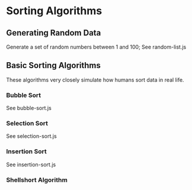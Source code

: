 # Sorting Algorithms

## Generating Random Data
Generate a set of random numbers between 1 and 100;
See random-list.js

## Basic Sorting Algorithms
These algorithms very closely simulate how humans sort data in real life.

### Bubble Sort
See bubble-sort.js

### Selection Sort
See selection-sort.js

### Insertion Sort
See insertion-sort.js

### Shellshort Algorithm